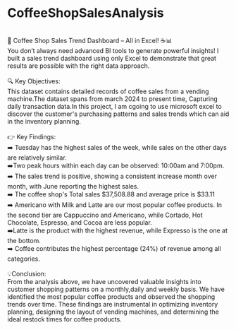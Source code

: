 # CoffeeShopSalesAnalysis
<br>
🚀 Coffee Shop Sales Trend Dashboard – All in Excel! ☕📊
<br>
You don’t always need advanced BI tools to generate powerful insights! I built a sales trend dashboard using only Excel to demonstrate that great results are possible with the right data approach.
<br>
<br>
🔍 Key Objectives:
<br>
This dataset contains detailed records of coffee sales from a vending machine.The dataset spans from march 2024 to present time, Capturing daily transaction data.In this project, I am cgoing to use microsoft excel to discover the customer's purchasing patterns and sales trends which can aid in the inventory planning.
<br>
<br>
👉 Key Findings:
<br>
➡️ Tuesday has the highest sales of the week, while sales on the other days are relatively similar.
<br>
➡️Two peak hours within each day can be observed: 10:00am and 7:00pm.
<br>
➡️ The sales trend is positive, showing a consistent increase month over month, with June reporting the highest sales.
<br>
➡️ The coffee shop's Total sales $37,508.88 and average price is $33.11
<br>
➡️ Americano with Milk and Latte are our most popular coffee products. In the second tier are Cappuccino and Americano, while Cortado, Hot Chocolate, Espresso, and Cocoa are less popular.
<br>
➡️Latte is the product with the highest revenue, while Expresso is the one at the bottom.
<br>
➡️ Coffee contributes the highest percentage (24%) of revenue among all categories.
<br>
<br>
💡Conclusion:
<br>
From the analysis above, we have uncovered valuable insights into customer shopping patterns on a monthly,daily and weekly basis. We have identified the most
popular coffee products and observed the shopping trends over time. These findings are instrumental in optimizing inventory planning, designing the layout of vending machines, and determining the ideal restock times for coffee products.

